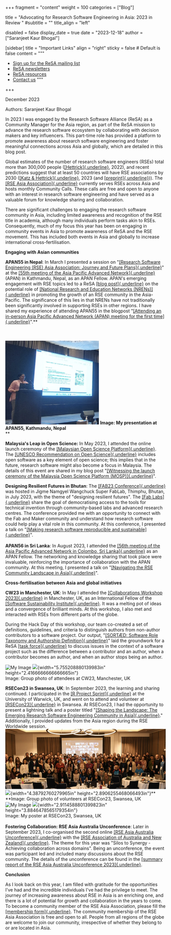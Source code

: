 +++
fragment = "content"
weight = 100
categories = ["Blog"]

title = "Advocating for Research Software Engineering in Asia: 2023 in Review "
#subtitle = ""
title_align = "left"

disabled = false
display_date = true
date = "2023-12-18"
author = ["Saranjeet Kaur Bhogal"]

[sidebar]
  title = "Important Links"
  align = "right"
  sticky = false # Default is false
  content = """
  * [Sign up for the ReSA mailing list](https://landing.mailerlite.com/webforms/landing/i5e1h2)
  * [ReSA newsletters](/news)
  * [ReSA resources](/resa-resources)
  * [Contact us](/contact)
  """

+++

December 2023

Authors: Saranjeet Kaur Bhogal

In 2023 I was engaged by the Research Software Alliance (ReSA) as a
Community Manager for the Asia region, as part of the ReSA mission to
advance the research software ecosystem by collaborating with decision
makers and key influencers. This part-time role has provided a platform
to promote awareness about research software engineering and foster
meaningful connections across Asia and globally, which are detailed in
this blog post.

Global estimates of the number of research software engineers (RSEs)
total more than 300,000 people
([[Hettrick]{.underline}](https://slides.com/simonhettrick/how-many-rses),
2022), and recent predictions suggest that at least 50 countries will
have RSE associations by 2030 ([[Katz &
Hettrick]{.underline}](https://ieeexplore.ieee.org/document/10254813),
2023 (and [[preprint]{.underline}](https://arxiv.org/abs/2308.07796))).
The [[RSE Asia
Association]{.underline}](https://rse-asia.github.io/RSE_Asia/)
currently serves RSEs across Asia and hosts monthly Community Calls.
These calls are free and open to anyone with an interest in research
software engineering and have served as a valuable forum for knowledge
sharing and collaboration.

There are significant challenges to engaging the research software
community in Asia, including limited awareness and recognition of the
RSE title in academia, although many individuals perform tasks akin to
RSEs. Consequently, much of my focus this year has been on engaging in
community events in Asia to promote awareness of ReSA and the RSE
movement. This has included both events in Asia and globally to increase
international cross-fertilisation.

**Engaging with Asian communities**

**APAN55 in Nepal**: In March I presented a session on "[[Research
Software Engineering (RSE) Asia Association: Journey and Future
Plans]{.underline}](https://zenodo.org/record/7817687)" at the [[55th
meeting of the Asia Pacific Advanced
Network]{.underline}](https://apan55.apan.net/) (APAN) in Kathmandu,
Nepal, as an APAN Fellow. APAN's emerging engagement with RSE topics led
to a ReSA [[blog
post]{.underline}](https://www.researchsoft.org/blog/2023-04/) on the
potential role of [[National Research and Education Networks
(NRENs)]{.underline}](https://en.wikipedia.org/wiki/National_research_and_education_network)
in promoting the growth of an RSE community in the Asia-Pacific. The
significance of this lies in that NRENs have not traditionally been
significantly involved in supporting RSEs in other regions. I have
shared my experience of attending APAN55 in the blogpost "[[Attending an
in-person Asia Pacific Advanced Network (APAN) meeting for the first
time]{.underline}](https://www.software.ac.uk/blog/attending-person-asia-pacific-advanced-network-apan-meeting-first-time)".**\
\
\
\
![My Image](image1.png)
**Image: My presentation at APAN55, Kathmandu, Nepal**\
**

**Malaysia's Leap in Open Science:** In May 2023, I attended the online
launch ceremony of the [[Malaysian Open Science
Platform]{.underline}](https://mosp.gov.my). The [[UNESCO Recommendation
on Open
Science]{.underline}](https://www.unesco.org/en/open-science/about?TSPD_101_R0=080713870fab200037bbeb8c233414942bdcf3218a94f721de67db0d60eb49a50902464c27198bb508bdc1ccb21430000d7c30228f0a3dd27d58935091092f24c9d11480dc14d2c2789766cdaf9dded734b0497dcc2a254045f03176b39b4795)
includes open software as a key element of open science; this implies
that in the future, research software might also become a focus in
Malaysia. The details of this event are shared in my blog post
"[[Witnessing the launch ceremony of the Malaysia Open Science Platform
(MOSP)]{.underline}](https://www.software.ac.uk/blog/witnessing-launch-ceremony-malaysia-open-science-platform-mosp)".

**Designing Resilient Futures in Bhutan**: The [[FAB23
Conference]{.underline}](https://fab23.fabevent.org) was hosted in Jigme
Namgyel Wangchuck Super FabLab, Thimphu, Bhutan, in July 2023, with the
theme of "designing resilient futures". The [[Fab
Labs]{.underline}](https://www.fablabs.io) share the goal of
democratising access to the tools for technical invention through
community-based labs and advanced research centres. The conference
provided me with an opportunity to connect with the Fab and Maker
community and understand how research software could help play a vital
role in this community. At this conference, I presented a talk on
"[[Making research software reproducible and
sustainable]{.underline}](https://zenodo.org/record/8191155)".\
\
**APAN56 in Sri Lanka**: In August 2023, I attended the [[56th meeting
of the Asia Pacific Advanced Network in Colombo, Sri
Lanka]{.underline}](https://apan56.apan.net) as an APAN Fellow. The
networking and knowledge sharing that took place were invaluable,
reinforcing the importance of collaboration with the APAN community. At
this meeting, I presented a talk on "[[Navigating the RSE Community
Landscape in Asia]{.underline}](https://zenodo.org/records/8278704)".

**Cross-fertilisation between Asia and global initiatives**

**CW23 in Manchester, UK**: In May I attended the [[Collaborations
Workshop
2023]{.underline}](https://www.software.ac.uk/workshop/collaborations-workshop-2023-cw23-0)
in Manchester, UK, as an International Fellow of the [[Software
Sustainability Institute]{.underline}](https://www.software.ac.uk). It
was a melting pot of ideas and a convergence of brilliant minds. At this
workshop, I also met and interacted with RSEs from different parts of
the globe.

During the Hack Day of this workshop, our team co-created a set of
definitions, guidelines, and criteria to distinguish authors from
non-author contributors to a software project. Our output, \"[[SORTÆD:
Software Role Taxonomy and Authorship
Definition]{.underline}](https://sdruskat.net/software-authorship/)\"
laid the groundwork for a ReSA [[task
force]{.underline}](https://www.researchsoft.org/taskforces/) to discuss
issues in the context of a software project such as the difference
between a contributor and an author, when a contributor becomes an
author, and when an author stops being an author.

![My Image](image2.png)
![](vertopal_e19cac405c864bd881346cc92ce2d5f7/media/image3.png){width="5.755208880139983in"
height="2.4166666666666665in"}\
Image: Group photo of attendees at CW23, Manchester, UK

**RSECon23 in Swansea, UK**: In September 2023, the learning and sharing
continued. I participated in the [[R Project
Sprint]{.underline}](https://contributor.r-project.org/r-project-sprint-2023/)
at the University of Warwick, UK, and went on to attend and volunteer at
[[RSECon23]{.underline}](https://rsecon23.society-rse.org) in Swansea.
At RSECon23, I had the opportunity to present a lightning talk and a
poster titled \"[[Shaping the Landscape: The Emerging Research Software
Engineering Community in
Asia]{.underline}](https://zenodo.org/records/8300052).\" Additionally,
I provided updates from the Asia region during the RSE Worldwide
session.
![My Image](image3.png)
![](vertopal_e19cac405c864bd881346cc92ce2d5f7/media/image4.png){width="4.38792760279965in"
height="2.8906255468066493in"}**\
**Image: Group photo of volunteers at RSECon23, Swansea, UK
![My Image](image4.png)
![](vertopal_e19cac405c864bd881346cc92ce2d5f7/media/image2.jpg){width="2.9114588801399823in"
height="3.8846478565179354in"}\
Image: My poster at RSECon23, Swansea, UK\
\
**Fostering Collaboration: RSE Asia Australia Unconference**: Later in
September 2023, I co-organised the second online [[RSE Asia Australia
Unconference]{.underline}](https://rseaa.github.io) with the [[RSE
Association of Australia and New
Zealand]{.underline}](https://rse-aunz.github.io/). The theme for this
year was "Silos to Synergy - Achieving collaboration across domains".
Being an unconference, the event was participant led and included many
discussions about the RSE community. The details of the unconference can
be found in the [[summary report of the RSE Asia Australia Unconference
2023]{.underline}](https://figshare.com/articles/online_resource/2023_Research_Software_Engineer_Asia_Australia_Unconference_Summary_Report/24309634).

**Conclusion**

As I look back on this year, I am filled with gratitude for the
opportunities I\'ve had and the incredible individuals I\'ve had the
privilege to meet. The journey of increasing awareness about RSE in Asia
is an enriching one, and there is a lot of potential for growth and
collaboration in the years to come. To become a community member of the
RSE Asia Association, please fill the [[membership
form]{.underline}](https://docs.google.com/forms/d/e/1FAIpQLSci4FOE7wBeDJQowDSmweujLhJFfzr2rut46yKJc0agkE7Jug/viewform).
The community membership of the RSE Asia Association is free and open to
all. People from all regions of the globe are welcome to join our
community, irrespective of whether they belong to or are located in
Asia.

